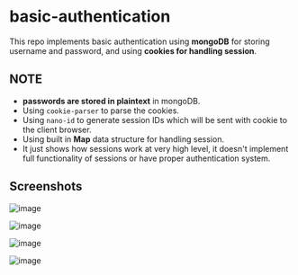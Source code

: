 # basic-authentication
This repo implements basic authentication using **mongoDB** for storing username and password, and using **cookies for handling session**.

## NOTE
- **passwords are stored in plaintext** in mongoDB.
- Using `cookie-parser` to parse the cookies.
- Using `nano-id` to generate session IDs which will be sent with cookie to the client browser.
- Using built in **Map** data structure for handling session.
- It just shows how sessions work at very high level, it doesn't implement full functionality of sessions or have proper authentication system.

## Screenshots
![image](https://github.com/Pankaj-Panday/basic-authentication/assets/55234406/0ab41811-fc96-4263-a69e-ea253f6df3e4)

![image](https://github.com/Pankaj-Panday/basic-authentication/assets/55234406/ad2cb207-2cf3-4164-95cc-24d751146bfc)

![image](https://github.com/Pankaj-Panday/basic-authentication/assets/55234406/8b0c745b-d98d-4c50-82c8-2086d4a3d5c9)

![image](https://github.com/Pankaj-Panday/basic-authentication/assets/55234406/b7fb245c-771c-4416-9492-2cedbde6ed5a)






